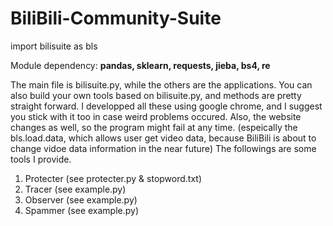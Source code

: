 # BiliBili-Community-Suite

import bilisuite as bls

Module dependency: **pandas, sklearn, requests, jieba, bs4, re**

The main file is bilisuite.py, while the others are the applications. You can also build your own tools based on bilisuite.py, and methods are pretty straight forward. I developped all these using google chrome, and I suggest you stick with it too in case weird problems occured. Also, the website changes as well, so the program might fail at any time. (espeically the bls.load.data, which allows user get video data, because BiliBili is about to change vidoe data information in the near future) The followings are some tools I provide.

1. Protecter (see protecter.py & stopword.txt)
2. Tracer (see example.py)
3. Observer (see example.py)
4. Spammer (see example.py)
